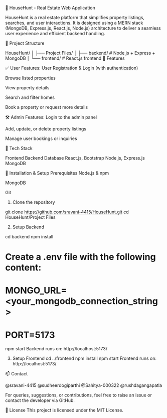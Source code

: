 🏡 HouseHunt - Real Estate Web Application

HouseHunt is a real estate platform that simplifies property listings, searches, and user interactions. It is designed using a MERN stack (MongoDB, Express.js, React.js, Node.js) architecture to deliver a seamless user experience and efficient backend handling.

📁 Project Structure

HouseHunt/
│
├── Project Files/
│   ├── backend/       # Node.js + Express + MongoDB
│   └── frontend/      # React.js frontend
🚀 Features

✅ User Features:
User Registration & Login (with authentication)

Browse listed properties

View property details

Search and filter homes

Book a property or request more details

🛠 Admin Features:
Login to the admin panel

Add, update, or delete property listings

Manage user bookings or inquiries

🧰 Tech Stack

Frontend	Backend	Database
React.js, Bootstrap	Node.js, Express.js	MongoDB

🔧 Installation & Setup
Prerequisites
Node.js & npm

MongoDB

Git

1. Clone the repository

 git clone https://github.com/sravani-4415/HouseHunt.git
cd HouseHunt/Project Files

2. Setup Backend

cd backend
npm install
# Create a .env file with the following content:
# MONGO_URL=<your_mongodb_connection_string>
# PORT=5173

npm start
Backend runs on: http://localhost:5173/

3. Setup Frontend
cd ../frontend
npm install
npm start
Frontend runs on: http://localhost:5173/

📫 Contact

@sravani-4415
@sudheerdogiparthi
@Sahitya-000322
@rushdagangapatla

For queries, suggestions, or contributions, feel free to raise an issue or contact the developer via GitHub.

📄 License
This project is licensed under the MIT License.
